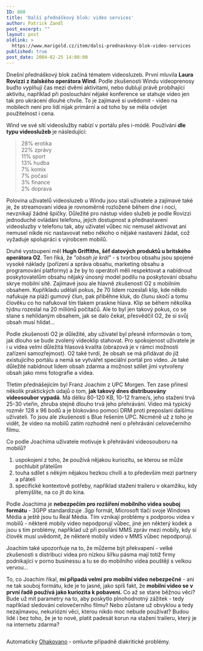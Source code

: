 ```yaml
---
ID: 880
title: 'Další přednáškový blok: video services'
author: Patrick Zandl
post_excerpt: ""
layout: post
oldlink: >
  https://www.marigold.cz/item/dalsi-prednaskovy-blok-video-services
published: true
post_date: 2004-02-25 14:00:00
---
```

Dnešní přednáškový blok začíná tématem videosluzeb. První mluvila <STRONG>Laura Rovizzi z italského operátora Wind</STRONG>. Podle zkušenosti Windu videoprenosy buďto vyplňují čas mezi dvěmi aktivitami, nebo dublují právě probíhající aktivitu, například při poslouchání nějaké konference se stahuje video jen tak pro ukrácení dlouhé chvíle. To je zajímavé si uvědomit - video na mobilech není pro lidí nijak primární a od toho by se měla odvíjet použitelnost i cena. 
<p>
Wind ve své sítí videoslužby nabízí v portálu přes i-módě. Používání <STRONG>dle typu videoslužeb</STRONG> je následující: 
<BLOCKQUOTE dir=ltr style="MARGIN-RIGHT: 0px">
<p>
28% erotika <BR>22% zprávy <BR>11% sport <BR>13% hudba <BR>7% komix <BR>7% počasí <BR>3% finance <BR>2% doprava </p>
</BLOCKQUOTE>
<p>
Polovina uživatelů videosluzeb u Windu jsou stali uživatele a zajímavé také je, že streamovani videa je rovnoměrně rozložené během dne i noci, nevznikají žádné špičky. Důležité pro nástup video služeb je podle Rovizzi jednoduché ovládání telefonu, jejich dostupnost a přednastavení videosluzby v telefonu tak, aby uživatel vůbec nic nemusel aktivovat ani nemusel nikde nic nastavovat nebo někoho o nějaké nastavení žádat, což vyžaduje spolupráci s výrobcem mobilů. 
<p>
Druhé vystoupení měl <STRONG>Hugh Griffiths, šéf datových produktů u britského operátora O2</STRONG>. Ten říká, že <EM>"obsah je král"</EM> - s tvorbou obsahu jsou spojené vysoké náklady (pořízení a správa obsahu, marketing obsahu a programování platformy) a že by to operátoři měli respektovat a nabídnout poskytovatelům obsahu nějaký únosný model podílu na poskytování obsahu skrye mobilní sítě. Zajímavé jsou ale hlavně zkušenosti O2 s mobilním obsahem. Kupříkladu udělali pokus, že 70 lidem rozeslali klip, kde někdo nafukuje na pláži gumový člun, pak přiběhne kluk, do člunu skočí a tomu člověku co ho nafukoval tím tlakem praskne hlava. Klip se během několika týdnu rozeslal na 20 miliónů počítačů. Ale to byl jen takový pokus, co se stane s nehlídaným obsahem, jak se dalo čekat, přesvědčil O2, že si svůj obsah musí hlídat... 
<p>
Podle zkušenosti O2 je důležité, aby uživatel byl přesně informován o tom, jak dlouho se bude zvolený videoklip stahovat. Pro spokojenost uživatele je i u videa velmi důležitá hlasová kvalita (obrazová je v rámci možnosti zařízení samozřejmost). O2 také tvrdí, že obsah se má přidávat do již existujícího portálu a nemá se vytvářet speciální portál pro video. Je také důležité nabídnout lidem obsah zdarma a možnost sdílet jimi vytvořeny obsah jako mms fotografie a videa. 
<p>
Třetím přednášejícím byl Franz Joachim z UPC Morgen. Ten zase přinesl několik praktických údajů o tom, <STRONG>jak takový dnes distribuovány videosoubor vypadá</STRONG>. Má délku 80-120 KB, 10-12 frame/s, jeho stažení trvá 25-30 vteřin, zhruba stejně dlouho trvá jeho přehrávání. Video má typický rozměr 128 x 96 bodů a je blokováno pomoci DRM proti preposlani dalšímu uživateli. To jsou ale zkušenosti s Blue řešením UPC. Nicméně už z toho je vidět, že video na mobilů zatím rozhodně není o přehrávání celovečerního filmu. 
<p>
Co podle Joachima uživatele motivuje k přehrávání videosouboru na mobilů? 
<OL>
<LI>uspokojení z toho, že používá nějakou kuriozitu, se kterou se může pochlubit přátelům</LI>
<LI>touha sdílet s někým nějakou hezkou chvíli a to především mezi partnery a přáteli</LI>
<LI>specifické kontextově potřeby, například stažení traileru v okamžiku, kdy přemýšlíte, na co jít do kina. </LI></OL>
<p>
Podle Joachima je <STRONG>nebezpečím pro rozšíření mobilního videa souboj formátu</STRONG> - 3GPP standardizuje .3gp formát, Microsoft tlačí svoje Windows Média a ještě jsou tu Reál Média. Tím vznikají problémy s podporou videa v mobilů - některé mobily video nepodporují vůbec, jiné jen některý kodek a jsou s tím problémy, například už při posílání MMS zpráv mezi mobily, kdy si člověk musí uvědomit, že některé mobily video v MMS vůbec nepodporují. 
<p>
Joachim také upozorňuje na to, že můžeme být překvapení - velké zkušenosti s distribuci videa pro nízkou šířku pásma mají totiž firmy podnikající v porno businessu a tu se do mobilního videa pouštějí s velkou vervou... </p>

<p>
To, co Joachim říkal, <STRONG>mi připadá velmi pro mobilní video nebezpečné</STRONG> - ani ne tak souboj formátu, kde je to jasné, jako spíš fakt, že <STRONG>mobilní video se v první řadě používá jako kuriozita k pobavení.</STRONG> Co až se stane běžnou věci? Bude už mít parametry na to, aby poskytlo plnohodnotný zážitek - tedy například sledování celovečerního filmu? Nebo zůstane už obvyklou a tedy nezajímavou, nekuriózní věci, kterou nikdo moc nebude používat? Budou lidé i bez toho, že je to nové, platit padesát korun na stažení traileru, který je na internetu zdarma? 
<p>
<PRE></PRE>
<p>
Automaticky <A href="http://nlp.fi.muni.cz/cz_accent/index.php" target=_blank>Ohakovano</A> - omluvte případně diakritické problémy.</p>
